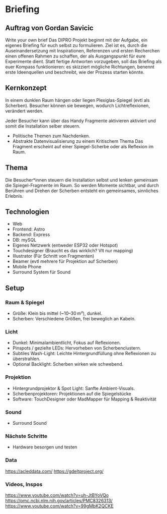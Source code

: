# Briefing

## Auftrag von Gordan Savicic

Write your own brief
Das DIPRO Projekt beginnt mit der Aufgabe, ein eigenes Briefing für euch selbst zu formulieren. Ziel ist es, durch die Auseinandersetzung mit Inspirationen, Referenzen und ersten Recherchen einen offenen Rahmen zu schaffen, der als Ausgangspunkt für eure Experimente dient. Statt fertige Antworten vorzugeben, soll das Briefing als euer Kompass funktionieren: es skizziert mögliche Richtungen, benennt erste Ideenquellen und beschreibt, wie der Prozess starten könnte.

## Kernkonzept

In einem dunklen Raum hängen oder liegen Plexiglas-Spiegel (evtl als Scherben). Besucher können sie bewegen, wodurch Lichtreflexionen, verändert werden.

Jeder Besucher kann über das Handy Fragmente aktivieren aktiviert und somit die Installation selber steuern.

- Politische Themen zum Nachdenken.
- Abstrakte Datenvisualisierung zu einem Kritischem Thema
  Das Fragment erscheint auf einer Spiegel-Scherbe oder als Reflexion im Raum.

## Thema

Die Besucher\*innen steuern die Installation selbst und lenken gemeinsam die Spiegel-Fragmente im Raum. So werden Momente sichtbar, und durch Berühren und Drehen der Scherben entsteht ein gemeinsames, sinnliches Erlebnis.

## Technologien

- Web
- Frontend: Astro
- Backend: Express
- DB: mySQL
- Eigenes Netzwerk (entweder ESP32 oder Hotspot)
- Touchdesigner (Braucht es das wirklich? Vlt nur mapping)
- Illustrator (Für Schnitt von Fragmenten)
- Beamer (evtl mehrere für Projektion auf Scherben)
- Mobile Phone
- Surround System für Sound

## Setup

### Raum & Spiegel

- Größe: Klein bis mittel (~10–30 m²), dunkel.
- Scherben: Verschiedene Größen, frei beweglich an Kabeln.

### Licht

- Dunkel: Minimalambientlicht, Fokus auf Reflexionen.
- Pinspots / gezielte LEDs: Hervorheben von Scherbenclustern.
- Subtiles Wash-Light: Leichte Hintergrundfüllung ohne Reflexionen zu überstrahlen.
- Optional Backlight: Scherben wirken wie schwebend.

### Projektion

- Hintergrundprojektor & Spot Light: Sanfte Ambient-Visuals.
- Scherbenprojektoren: Projektionen auf die Spiegelstücke
- Software: TouchDesigner oder MadMapper für Mapping & Reaktivität

### Sound

- Surround Sound

### Nächste Schritte

- Hardware besorgen und testen

### Data

https://acleddata.com/
https://gdeltproject.org/

### Videos, Inspos

https://www.youtube.com/watch?v=uh-JtBYoVQo
https://pmc.ncbi.nlm.nih.gov/articles/PMC8326313/
https://www.youtube.com/watch?v=99gMbK2QCKE
